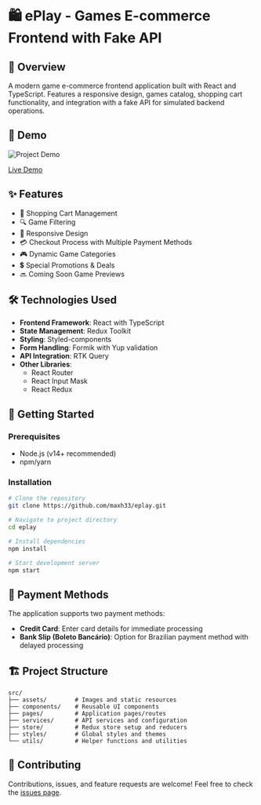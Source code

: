 # 🛍️ ePlay - Games E-commerce Frontend with Fake API

## 📝 Overview
A modern game e-commerce frontend application built with React and TypeScript. Features a responsive design, games catalog, shopping cart functionality, and integration with a fake API for simulated backend operations.

## 🎥 Demo
![Project Demo](https://github.com/maxh33/eplay/blob/main/public/GamesEcommerceDemo.gif)

[Live Demo](https://eplay-rmvf0ox6x-maxh33s-projects.vercel.app)

## ✨ Features
- 🛒 Shopping Cart Management
- 🔍 Game Filtering
- 📱 Responsive Design
- 💳 Checkout Process with Multiple Payment Methods
- 🎮 Dynamic Game Categories
- 💲 Special Promotions & Deals
- 🔜 Coming Soon Game Previews

## 🛠️ Technologies Used
- **Frontend Framework**: React with TypeScript
- **State Management**: Redux Toolkit
- **Styling**: Styled-components
- **Form Handling**: Formik with Yup validation
- **API Integration**: RTK Query
- **Other Libraries**:
  - React Router
  - React Input Mask
  - React Redux

## 🚀 Getting Started

### Prerequisites
- Node.js (v14+ recommended)
- npm/yarn

### Installation
```bash
# Clone the repository
git clone https://github.com/maxh33/eplay.git

# Navigate to project directory
cd eplay

# Install dependencies
npm install

# Start development server
npm start
```

## 🔄 Payment Methods
The application supports two payment methods:
- **Credit Card**: Enter card details for immediate processing
- **Bank Slip (Boleto Bancário)**: Option for Brazilian payment method with delayed processing

## 🏗️ Project Structure
```
src/
├── assets/        # Images and static resources
├── components/    # Reusable UI components
├── pages/         # Application pages/routes
├── services/      # API services and configuration
├── store/         # Redux store setup and reducers
├── styles/        # Global styles and themes
└── utils/         # Helper functions and utilities
```

## 🤝 Contributing
Contributions, issues, and feature requests are welcome! Feel free to check the [issues page](https://github.com/maxh33/eplay/issues).
